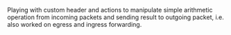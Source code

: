 Playing with custom header and actions to manipulate simple arithmetic operation from incoming packets and sending result to outgoing packet, i.e. also worked on egress and ingress forwarding.
